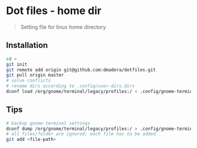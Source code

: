 # Dot files - home dir
> Setting file for linux home directory

## Installation

```sh
cd ~
git init
git remote add origin git@github.com:dmadera/dotfiles.git
git pull origin master
# solve conflicts
# rename dirs according to .config/user-dirs.dirs
dconf load /org/gnome/terminal/legacy/profiles:/ < .config/gnome-terminal-profiles.dconf
```

## Tips

```sh
# backup gnome-terminal settings
dconf dump /org/gnome/terminal/legacy/profiles:/ > .config/gnome-terminal-profiles.dconf
# all files/folder are ignored; each file has to be added
git add <file-path>
```
